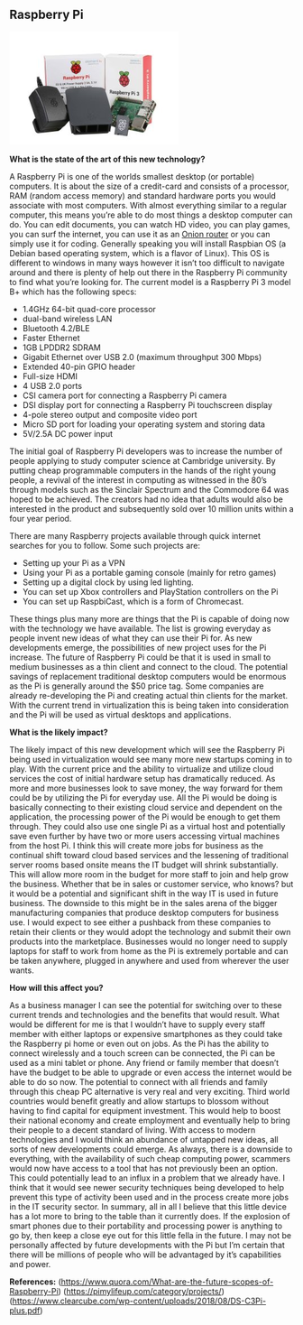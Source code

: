 
## Raspberry Pi

![Image of Raspberry Pi](https://github.com/BrisbaneITCrowd/CPT110-A2/blob/task-5-it-technologies/Desktop-Starter-Kit-300x200.jpg)

**What is the state of the art of this new technology?**

A Raspberry Pi is one of the worlds smallest desktop (or portable) computers. It is about the size of a credit-card and consists of a processor, RAM (random access memory) and standard hardware ports you would associate with most computers. 
With almost everything similar to a regular computer, this means you’re able to do most things a desktop computer can do.
You can edit documents, you can watch HD video, you can play games, you can surf the internet, you can use it as an 
[Onion router](https://www.raspberrypi.org/magpi/tor-router/) or you can simply use it for coding.
Generally speaking you will install Raspbian OS (a Debian based operating system, which is a flavor of Linux).
This OS is different to windows in many ways however it isn’t too difficult to navigate around and there is plenty of help out there in the Raspberry Pi community to find what you’re looking for.
The current model is a Raspberry Pi 3 model B+ which has the following specs:
* 1.4GHz 64-bit quad-core processor
* dual-band wireless LAN
*	Bluetooth 4.2/BLE
*	Faster Ethernet
*	1GB LPDDR2 SDRAM
*	Gigabit Ethernet over USB 2.0 (maximum throughput 300 Mbps)
*	Extended 40-pin GPIO header
*	Full-size HDMI
*	4 USB 2.0 ports
*	CSI camera port for connecting a Raspberry Pi camera
*	DSI display port for connecting a Raspberry Pi touchscreen display
*	4-pole stereo output and composite video port
*	Micro SD port for loading your operating system and storing data
*	5V/2.5A DC power input

The initial goal of Raspberry Pi developers was to increase the number of people applying to study computer science at Cambridge university. By putting cheap programmable computers in the hands of the right young people, a revival of the interest in computing as witnessed in the 80’s through models such as the Sinclair Spectrum and the Commodore 64 was hoped to be achieved.
The creators had no idea that adults would also be interested in the product and subsequently sold over 10 million units within a four year period.

There are many Raspberry projects available through quick internet searches for you to follow.
Some such projects are:
* Setting up your Pi as a VPN
* Using your Pi as a portable gaming console (mainly for retro games)
* Setting up a digital clock by using led lighting.
* You can set up Xbox controllers and PlayStation controllers on the Pi
* You can set up RaspbiCast, which is a form of Chromecast.

These things plus many more are things that the Pi is capable of doing now with the technology we have available. The list is growing everyday as people invent new ideas of what they can use their Pi for.
As new developments emerge, the possibilities of new project uses for the Pi increase.
The future of Raspberry Pi could be that it is used in small to medium businesses as a thin client and connect to the cloud. The potential savings of replacement traditional desktop computers would be enormous as the Pi is generally around the $50 price tag.
Some companies are already re-developing the Pi and creating actual thin clients for the market. With the current trend in virtualization this is being taken into consideration and the Pi will be used as virtual desktops and applications.

**What is the likely impact?**

The likely impact of this new development which will see the Raspberry Pi being used in virtualization would see many more new startups coming in to play. 
With the current price and the ability to virtualize and utilize cloud services the cost of initial hardware setup has dramatically reduced.
As more and more businesses look to save money, the way forward for them could be by utilizing the Pi for everyday use. 
All the Pi would be doing is basically connecting to their existing cloud service and dependent on the application, the processing power of the Pi would be enough to get them through. 
They could also use one single Pi as a virtual host and potentially save even further by have two or more users accessing virtual machines from the host Pi.
I think this will create more jobs for business as the continual shift toward cloud based services and the lessening of traditional server rooms based onsite means the IT budget will shrink substantially.
This will allow more room in the budget for more staff to join and help grow the business.
Whether that be in sales or customer service, who knows? but it would be a potential and significant shift in the way IT is used in future business.
The downside to this might be in the sales arena of the bigger manufacturing companies that produce desktop computers for business use.
I would expect to see either a pushback from these companies to retain their clients or they would adopt the technology and  submit their own products into the marketplace.
Businesses would no longer need to supply laptops for staff to work from home as the Pi is extremely portable and can be taken anywhere, plugged in anywhere and used from wherever the user wants.

**How will this affect you?**

As a business manager I can see the potential for switching over to these current trends and technologies and the benefits that would result.
What would be different for me is that I wouldn’t have to supply every staff member with either laptops or expensive smartphones as they could take the Raspberry pi home or even out on jobs.
As the Pi has the ability to connect wirelessly and a touch screen can be connected, the Pi can be used as a mini tablet or phone.
Any friend or family member that doesn’t have the budget to be able to upgrade or even access the internet would be able to do so now.
The potential to connect with all friends and family through this cheap PC alternative is very real and very exciting.
Third world countries would benefit greatly and allow startups to blossom without having to find capital for equipment investment.
This would help to boost their national economy and create employment and eventually help to bring their people to a decent standard of living.
With access to modern technologies and I would think an abundance of untapped new ideas, all sorts of new developments could emerge.
As always, there is a downside to everything, with the availability of such cheap computing power, scammers would now have access to a tool that has not previously been an option. 
This could potentially lead to an influx in a problem that we already have.
I think that it would see newer security techniques being developed to help prevent this type of activity been used and in the process create more jobs in the IT security sector.
In summary, all in all I believe that this little device has a lot more to bring to the table than it currently does.
If the explosion of smart phones due to their portability and processing power is anything to go by, then keep a close eye out for this little fella in the future.
I may not be personally affected by future developments with the Pi but I’m certain that there will be millions of people who will be advantaged by it’s capabilities and power.
 

**References:**
(https://www.quora.com/What-are-the-future-scopes-of-Raspberry-Pi)
(https://pimylifeup.com/category/projects/)
(https://www.clearcube.com/wp-content/uploads/2018/08/DS-C3Pi-plus.pdf)


